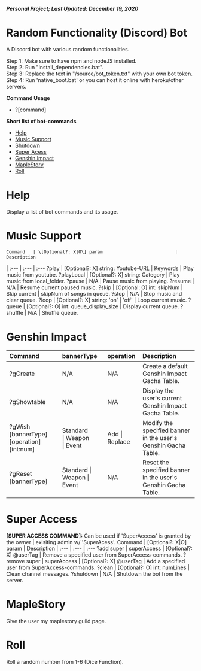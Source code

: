 ***Personal Project; Last Updated: December 19, 2020***
# Random Functionality (Discord) Bot #
A Discord bot with various random functionalities.

Step 1: Make sure to have npm and nodeJS installed.<br/>
Step 2: Run "install_dependencies.bat".<br/>
Step 3: Replace the text in "/source/bot_token.txt" with your own bot token.<br/>
Step 4: Run 'native_boot.bat' or you can host it online with heroku/other servers.<br/>

**Command Usage**
- \?\[command\]

**Short list of bot-commands**
- [Help](#Help)
- [Music Support](#Music-Support)
- [Shutdown](#Shutdown)
- [Super Acess](#Super-Access)
- [Genshin Impact](#Genshin-Impact)
- [MapleStory](#MapleStory)
- [Roll](#Roll)

# Help #
Display a list of bot commands and its usage.

# Music Support #
    Command   | \[Optional?: X|O\] param                           | Description
|    :---     | :---                                               | :---
?play         | \[Optional?: X\] string: Youtube-URL \| Keywords   | Play music from youtube.
?playLocal    | \[Optional?: X\] string: Category                  | Play music from local_folder.
?pause        | N/A                                                | Pause music from playing.
?resume       | N/A                                                | Resume current paused music.
?skip         | \[Optional: O\] int: skipNum                       | Skip current \| skipNum of songs in queue.
?stop         | N/A                                                | Stop music and clear queue.
?loop         | \[Optional?: X\] string: 'on' \| 'off'             | Loop current music.
?queue        | \[Optional?: O\] int: queue_display_size           | Display current queue.
?shuffle      | N/A                                                | Shuffle queue.

# Genshin Impact #
Command | bannerType | operation | Description
| :--- | :--- | :--- | :---
?gCreate | N/A | N/A | Create a default Genshin Impact Gacha Table.
?gShowtable | N/A | N/A | Display the user's current Genshin Impact Gacha Table.
?gWish \[bannerType\] \[operation\] \[int:num\] | Standard<br/>\| Weapon<br/> \| Event<br/> | Add \| Replace | Modify the specified banner in the user's Genshin Gacha Table.
?gReset \[bannerType\] | Standard \| Weapon \| Event | N/A | Reset the specified banner in the user's Genshin Gacha Table.

# Super Access #
**\[SUPER ACCESS COMMAND\]:** Can be used if 'SuperAccess' is granted by the owner \| exisiting admin w/ 'SuperAcess'.
Command | \[Optional?: X|O\] param | Description
| :--- | :--- | :---
?add super \| superAccess | \[Optional?: X\] @userTag | Remove a specified user from SuperAccess-commands.
?remove super \| superAccess | \[Optional?: X\] @userTag | Add a specified user from SuperAccess-commands.
?clean | \[Optional?: O\] int: numLines | Clean channel messages.
?shutdown | N/A | Shutdown the bot from the server.

# MapleStory #
Give the user my maplestory guild page.

# Roll #
Roll a random number from 1-6 (Dice Function).
